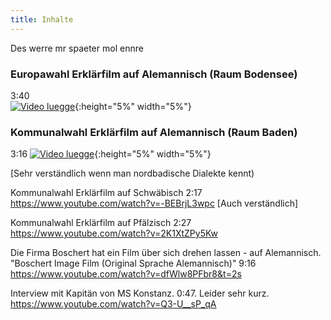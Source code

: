 ```yaml
---
title: Inhalte
---
```


Des werre mr spaeter mol ennre


### Europawahl Erklärfilm auf Alemannisch (Raum Bodensee)
3:40  
[![Video luegge](https://i.ytimg.com/vi/2dVhtN18X_k/0.jpg)](https://www.youtube.com/watch?v=2dVhtN18X_k){:height="5%" width="5%"}

### Kommunalwahl Erklärfilm auf Alemannisch (Raum Baden) 
3:16
[![Video luegge](https://i.ytimg.com/vi/nfoXq9TDYf4/0.jpg)](https://www.youtube.com/watch?v=nfoXq9TDYf4){:height="5%" width="5%"}

[Sehr verständlich wenn man nordbadische Dialekte kennt)

Kommunalwahl Erklärfilm auf Schwäbisch 2:17
https://www.youtube.com/watch?v=-BEBrjL3wpc
[Auch verständlich]

Kommunalwahl Erklärfilm auf Pfälzisch 2:27
https://www.youtube.com/watch?v=2K1XtZPy5Kw

Die Firma Boschert hat ein Film über sich drehen lassen - auf Alemannisch. "Boschert Image Film (Original Sprache Alemannisch)" 9:16
 https://www.youtube.com/watch?v=dfWlw8PFbr8&t=2s

Interview mit Kapitän von MS Konstanz. 0:47. Leider sehr kurz.
https://www.youtube.com/watch?v=Q3-U__sP_qA
